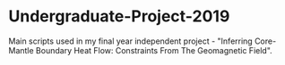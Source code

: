 # Undergraduate-Project-2019
Main scripts used in my final year independent project - "Inferring Core-Mantle Boundary Heat Flow: Constraints From The Geomagnetic Field".
